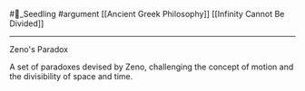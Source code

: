 #🌱_Seedling 
#argument 
[[Ancient Greek Philosophy]]
[[Infinity Cannot Be Divided]]

---

Zeno's Paradox

A set of paradoxes devised by Zeno, challenging the concept of motion and the divisibility of space and time.